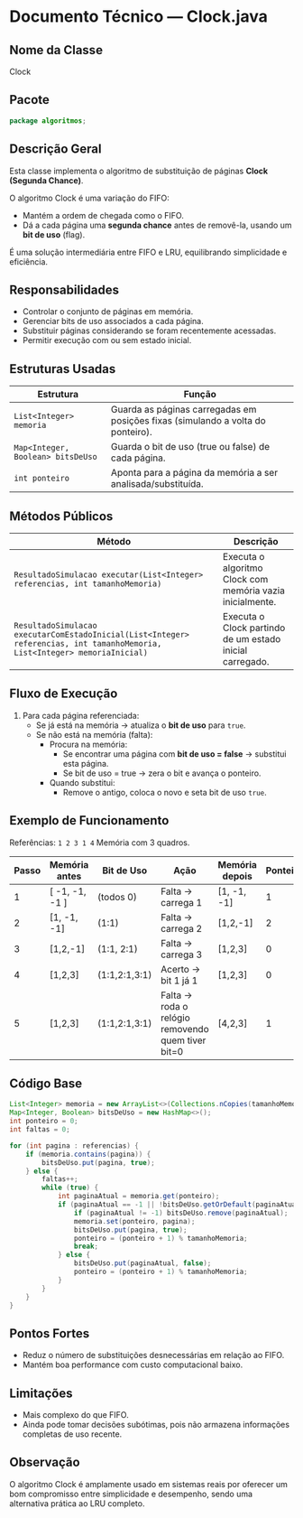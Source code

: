# Documento Técnico — Clock.java

## Nome da Classe
Clock

## Pacote
```java
package algoritmos;
```

## Descrição Geral
Esta classe implementa o algoritmo de substituição de páginas **Clock (Segunda Chance)**.

O algoritmo Clock é uma variação do FIFO:
- Mantém a ordem de chegada como o FIFO.
- Dá a cada página uma **segunda chance** antes de removê-la, usando um **bit de uso** (flag).

É uma solução intermediária entre FIFO e LRU, equilibrando simplicidade e eficiência.

## Responsabilidades
- Controlar o conjunto de páginas em memória.
- Gerenciar bits de uso associados a cada página.
- Substituir páginas considerando se foram recentemente acessadas.
- Permitir execução com ou sem estado inicial.

## Estruturas Usadas
| Estrutura | Função |
|-----------|--------|
| `List<Integer> memoria` | Guarda as páginas carregadas em posições fixas (simulando a volta do ponteiro). |
| `Map<Integer, Boolean> bitsDeUso` | Guarda o bit de uso (true ou false) de cada página. |
| `int ponteiro` | Aponta para a página da memória a ser analisada/substituída. |

## Métodos Públicos
| Método | Descrição |
|--------|-----------|
| `ResultadoSimulacao executar(List<Integer> referencias, int tamanhoMemoria)` | Executa o algoritmo Clock com memória vazia inicialmente. |
| `ResultadoSimulacao executarComEstadoInicial(List<Integer> referencias, int tamanhoMemoria, List<Integer> memoriaInicial)` | Executa o Clock partindo de um estado inicial carregado. |

## Fluxo de Execução
1. Para cada página referenciada:
    - Se já está na memória → atualiza o **bit de uso** para `true`.
    - Se não está na memória (falta):
        - Procura na memória:
            - Se encontrar uma página com **bit de uso = false** → substitui esta página.
            - Se bit de uso = true → zera o bit e avança o ponteiro.
        - Quando substitui:
            - Remove o antigo, coloca o novo e seta bit de uso `true`.

## Exemplo de Funcionamento
Referências: `1 2 3 1 4`
Memória com 3 quadros.

| Passo | Memória antes | Bit de Uso | Ação | Memória depois | Ponteiro |
|------|----------------|------------|------|----------------|----------|
| 1    | [ -1, -1, -1 ]  | (todos 0)  | Falta → carrega 1 | [1, -1, -1] | 1 |
| 2    | [1, -1, -1]     | (1:1)      | Falta → carrega 2 | [1,2,-1] | 2 |
| 3    | [1,2,-1]        | (1:1, 2:1) | Falta → carrega 3 | [1,2,3] | 0 |
| 4    | [1,2,3]         | (1:1,2:1,3:1) | Acerto → bit 1 já 1 | [1,2,3] | 0 |
| 5    | [1,2,3]         | (1:1,2:1,3:1) | Falta → roda o relógio removendo quem tiver bit=0 | [4,2,3] | 1 |

## Código Base
```java
List<Integer> memoria = new ArrayList<>(Collections.nCopies(tamanhoMemoria, -1));
Map<Integer, Boolean> bitsDeUso = new HashMap<>();
int ponteiro = 0;
int faltas = 0;

for (int pagina : referencias) {
    if (memoria.contains(pagina)) {
        bitsDeUso.put(pagina, true);
    } else {
        faltas++;
        while (true) {
            int paginaAtual = memoria.get(ponteiro);
            if (paginaAtual == -1 || !bitsDeUso.getOrDefault(paginaAtual, false)) {
                if (paginaAtual != -1) bitsDeUso.remove(paginaAtual);
                memoria.set(ponteiro, pagina);
                bitsDeUso.put(pagina, true);
                ponteiro = (ponteiro + 1) % tamanhoMemoria;
                break;
            } else {
                bitsDeUso.put(paginaAtual, false);
                ponteiro = (ponteiro + 1) % tamanhoMemoria;
            }
        }
    }
}
```

## Pontos Fortes
- Reduz o número de substituições desnecessárias em relação ao FIFO.
- Mantém boa performance com custo computacional baixo.

## Limitações
- Mais complexo do que FIFO.
- Ainda pode tomar decisões subótimas, pois não armazena informações completas de uso recente.

## Observação
O algoritmo Clock é amplamente usado em sistemas reais por oferecer um bom compromisso entre simplicidade e desempenho, sendo uma alternativa prática ao LRU completo.

